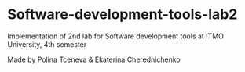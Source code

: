 # Software-development-tools-lab2
Implementation of 2nd lab for Software development tools at ITMO University, 4th semester

Made by Polina Tceneva & Ekaterina Cherednichenko
